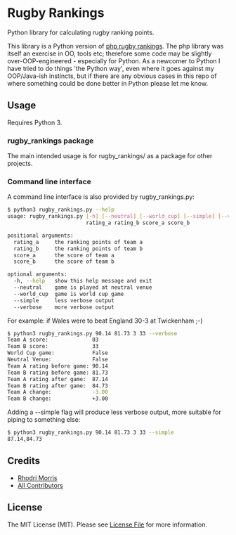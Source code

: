 # Rugby Rankings

Python library for calculating rugby ranking points.

This library is a Python version of [php rugby rankings](https://github.com/RhodriM/rugbyRankings). The php library was itself an exercise in OO, tools etc; therefore some code may be slightly over-OOP-engineered - especially for Python. As a newcomer to Python I have tried to do things 'the Python way', even where it goes against my OOP/Java-ish instincts, but if there are any obvious cases in this repo of where something could be done better in Python please let me know.

## Usage

Requires Python 3.

### rugby_rankings package

The main intended usage is for rugby_rankings/ as a package for other projects.

### Command line interface

A command line interface is also provided by rugby_rankings.py:
```bash
$ python3 rugby_rankings.py --help
usage: rugby_rankings.py [-h] [--neutral] [--world_cup] [--simple] [--verbose]
                         rating_a rating_b score_a score_b

positional arguments:
  rating_a     the ranking points of team a
  rating_b     the ranking points of team b
  score_a      the score of team a
  score_b      the score of team b

optional arguments:
  -h, --help   show this help message and exit
  --neutral    game is played at neutral venue
  --world_cup  game is world cup game
  --simple     less verbose output
  --verbose    more verbose output
```

For example: if Wales were to beat England 30-3 at Twickenham ;-)
```bash
$ python3 rugby_rankings.py 90.14 81.73 3 33 --verbose
Team A score:              03
Team B score:              33
World Cup game:            False
Neutral Venue:             False
Team A rating before game: 90.14
Team B rating before game: 81.73
Team A rating after game:  87.14
Team B rating after game:  84.73
Team A change:             -3.00
Team B change:             +3.00
```

Adding a --simple flag will produce less verbose output, more suitable for piping to something else:
```bash
$ python3 rugby_rankings.py 90.14 81.73 3 33 --simple
87.14,84.73
```

## Credits

- [Rhodri Morris](https://github.com/RhodriM)
- [All Contributors](https://github.com/RhodriM/rugbyRankings/contributors)

## License

The MIT License (MIT). Please see [License File](LICENSE) for more information.
